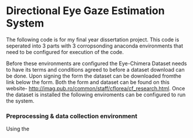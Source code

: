 # Directional Eye Gaze Estimation System

The following code is for my final year dissertation project. This code is seperated into 3 parts with 3 corropsonding anaconda environments that need to be configured for execution of the code.

Before these environments are configured the Eye-Chimera Dataset needs to have its terms and conditions agreed to before a dataset download can be done. Upon signing the form the dataset can be downloaded fromthe link below the form. Both the form and dataset can be found on this website- http://imag.pub.ro/common/staff/cflorea/cf_research.html. Once the dataset is installed the following enviroments can be configured to run the system.

### Preprocessing & data collection environment

Using the 
